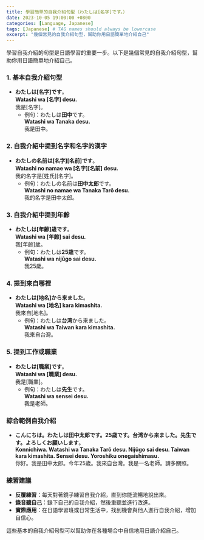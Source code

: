 ```yaml
---
title: 學習簡單的自我介紹句型（わたしは[名字]です。）
date: 2023-10-05 19:00:00 +0800
categories: [Language, Japanese]
tags: [Japanese] # TAG names should always be lowercase
excerpt: "幾個常見的自我介紹句型，幫助你用日語簡單地介紹自己"
---
```


學習自我介紹的句型是日語學習的重要一步。以下是幾個常見的自我介紹句型，幫助你用日語簡單地介紹自己。

### **1. 基本自我介紹句型**
- **わたしは[名字]です**。  
  **Watashi wa [名字] desu.**  
  我是[名字]。
  - 例句：わたしは**田中**です。  
    **Watashi wa Tanaka desu.**  
    我是田中。

### **2. 自我介紹中提到名字和名字的漢字**
- **わたしの名前は[名字][名前]です**。  
  **Watashi no namae wa [名字][名前] desu.**  
  我的名字是[姓氏][名字]。
  - 例句：わたしの名前は**田中太郎**です。  
    **Watashi no namae wa Tanaka Tarō desu.**  
    我的名字是田中太郎。

### **3. 自我介紹中提到年齡**
- **わたしは[年齡]歳です**。  
  **Watashi wa [年齡] sai desu.**  
  我[年齡]歲。
  - 例句：わたしは**25歳**です。  
    **Watashi wa nijūgo sai desu.**  
    我25歲。

### **4. 提到來自哪裡**
- **わたしは[地名]から来ました**。  
  **Watashi wa [地名] kara kimashita.**  
  我來自[地名]。
  - 例句：わたしは**台湾**から来ました。  
    **Watashi wa Taiwan kara kimashita.**  
    我來自台灣。

### **5. 提到工作或職業**
- **わたしは[職業]です**。  
  **Watashi wa [職業] desu.**  
  我是[職業]。
  - 例句：わたしは**先生**です。  
    **Watashi wa sensei desu.**  
    我是老師。

### **綜合範例自我介紹**
- **こんにちは。わたしは田中太郎です。25歳です。台湾から来ました。先生です。よろしくお願いします**。  
  **Konnichiwa. Watashi wa Tanaka Tarō desu. Nijūgo sai desu. Taiwan kara kimashita. Sensei desu. Yoroshiku onegaishimasu.**  
  你好。我是田中太郎。今年25歲。我來自台灣。我是一名老師。請多關照。

### **練習建議**
- **反覆練習**：每天對著鏡子練習自我介紹，直到你能流暢地說出來。
- **錄音聽自己**：錄下自己的自我介紹，然後重聽並進行改進。
- **實際應用**：在日語學習班或日常生活中，找到機會與他人進行自我介紹，增加自信心。

這些基本的自我介紹句型可以幫助你在各種場合中自信地用日語介紹自己。
